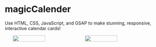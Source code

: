 # magicCalender

Use HTML, CSS, JavaScript, and GSAP to make stunning, responsive, interactive calendar cards!

<box style='display:flex;justify-content:center;align-items:center'>
  <img src = 'https://github.com/user-attachments/assets/ad9a210b-c276-441c-8784-953eda3b83b7' style='width:45%'><img/>
  <img src = 'https://github.com/user-attachments/assets/5df886a5-a597-4333-bf8d-489dffdb811a' style='width:45%'><img/>
<box/>

